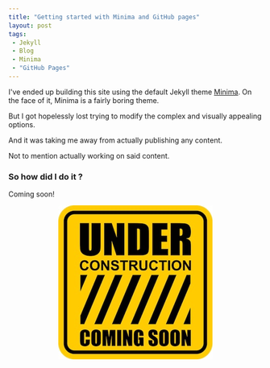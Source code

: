 ```yaml
---
title: "Getting started with Minima and GitHub pages"
layout: post
tags:
 - Jekyll
 - Blog
 - Minima
 - "GitHub Pages"
---
```


I've ended up building this site using the default Jekyll theme [Minima](https://github.com/jekyll/minima).
On the face of it,  Minima is a fairly boring theme.

But I got hopelessly lost trying to modify the complex and visually appealing options.

And it was taking me away from actually publishing any content.

Not to mention actually working on said content.

### So how did I do it ?

Coming soon!
<!-- more -->

<p style="text-align:center;">
	<img src="/assets/images/istockphoto-1410983127-612x612.jpg" alt="Under construction sign">
</p>


